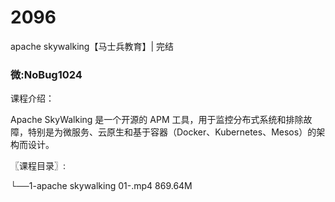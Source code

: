 # 2096
apache skywalking【马士兵教育】| 完结
### 微:NoBug1024 


课程介绍：

Apache SkyWalking 是一个开源的 APM 工具，用于监控分布式系统和排除故障，特别是为微服务、云原生和基于容器（Docker、Kubernetes、Mesos）的架构而设计。

〖课程目录〗:

└──1-apache skywalking 01-.mp4  869.64M
